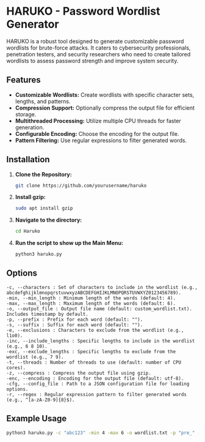 # HARUKO - Password Wordlist Generator

HARUKO is a robust tool designed to generate customizable password wordlists for brute-force attacks. It caters to cybersecurity professionals, penetration testers, and security researchers who need to create tailored wordlists to assess password strength and improve system security.

## Features

- **Customizable Wordlists:** Create wordlists with specific character sets, lengths, and patterns.
- **Compression Support:** Optionally compress the output file for efficient storage.
- **Multithreaded Processing:** Utilize multiple CPU threads for faster generation.
- **Configurable Encoding:** Choose the encoding for the output file.
- **Pattern Filtering:** Use regular expressions to filter generated words.

## Installation

1. **Clone the Repository:**
   ```bash
   git clone https://github.com/yourusername/haruko
   ```
   
2. **Install gzip:**
   ```bash
   sudo apt install gzip
   ```

3. **Navigate to the directory:**
   ```bash
   cd Haruko
   ```

4. **Run the script to show up the Main Menu:**
   ```bash
   python3 haruko.py
   ```

## Options
    -c, --characters : Set of characters to include in the wordlist (e.g., abcdefghijklmnopqrstuvwxyzABCDEFGHIJKLMNOPQRSTUVWXYZ0123456789).
    -min, --min_length : Minimum length of the words (default: 4).
    -max, --max_length : Maximum length of the words (default: 6).
    -o, --output_file : Output file name (default: custom_wordlist.txt). Includes timestamp by default.
    -p, --prefix : Prefix for each word (default: "").
    -s, --suffix : Suffix for each word (default: "").
    -e, --exclusions : Characters to exclude from the wordlist (e.g., l1o0).
    -inc, --include_lengths : Specific lengths to include in the wordlist (e.g., 6 8 10).
    -exc, --exclude_lengths : Specific lengths to exclude from the wordlist (e.g., 7 9).
    -t, --threads : Number of threads to use (default: number of CPU cores).
    -z, --compress : Compress the output file using gzip.
    -enc, --encoding : Encoding for the output file (default: utf-8).
    -cfg, --config_file : Path to a JSON configuration file for loading options.
    -r, --regex : Regular expression pattern to filter generated words (e.g., ^[a-zA-Z0-9]{8}$).

## Example Usage
```bash
python3 haruko.py -c "abc123" -min 4 -max 6 -o wordlist.txt -p "pre_" -s "_suf" -e "1l" -inc 6 8 -t 8 -z -enc utf-8 -r "^[a-zA-Z0-9]{6,8}$"
```
